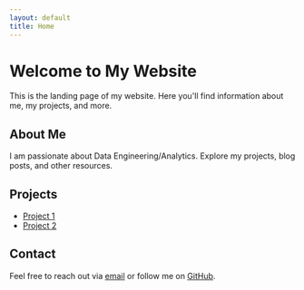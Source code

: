 ```yaml
---
layout: default
title: Home
---
```


# Welcome to My Website

This is the landing page of my website. Here you'll find information about me, my projects, and more.

## About Me

I am passionate about Data Engineering/Analytics. Explore my projects, blog posts, and other resources.

## Projects

- [Project 1](link-to-project1)
- [Project 2](link-to-project2)

## Contact

Feel free to reach out via [email](mailto:abad2907@colorado.edu) or follow me on [GitHub](https://github.com/DataMonkeyOverlord.github.io).
